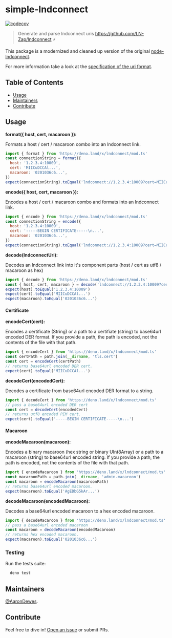 # simple-lndconnect

[![codecov](https://codecov.io/github/runcitadel/deno-lndconnect/branch/main/graph/badge.svg?token=Uh0EXCsxAH)](https://codecov.io/github/runcitadel/deno-lndconnect)

> Generate and parse lndconnect uris https://github.com/LN-Zap/lndconnect ⚡️

This package is a modernized and cleaned up version of the original [node-lndconnect](https://github.com/LN-Zap/node-lndconnect).

For more information take a look at the [specification of the uri format](https://github.com/LN-Zap/lndconnect/blob/master/lnd_connect_uri.md).

## Table of Contents

- [Usage](#usage)
- [Maintainers](#maintainers)
- [Contribute](#contribute)

## Usage

**format({ host, cert, macaroon }):**

Formats a host / cert / macaroon combo into an lndconnect link.

```javascript
import { format } from 'https://deno.land/x/lndconnect/mod.ts'
const connectionString = format({
  host: '1.2.3.4:10009',
  cert: 'MIICuDCCAl...',
  macaroon: '0201036c6...',
})
expect(connectionString).toEqual('lndconnect://1.2.3.4:10009?cert=MIICuDCCAl...&macaroon=0201036c6...')
```

**encode({ host, cert, macaroon }):**

Encodes a host / cert / macaroon combo and formats into an lndconnect link.

```javascript
import { encode } from 'https://deno.land/x/lndconnect/mod.ts'
const connectionString = encode({
  host: '1.2.3.4:10009',
  cert: '-----BEGIN CERTIFICATE-----\n...',
  macaroon: '0201036c6...',
})
expect(connectionString).toEqual('lndconnect://1.2.3.4:10009?cert=MIICuDCCAl...&macaroon=AgEDbG5kAr...')
```

**decode(lndconnectUri):**

Decodes an lndconnect link into it's component parts (host / cert as utf8 / macaroon as hex)

```javascript
import { decode } from 'https://deno.land/x/lndconnect/mod.ts'
const { host, cert, macaroon } = decode('lndconnect://1.2.3.4:10009?cert=MIICuDCCAl...&macaroon=AgEDbG5kAr...')
expect(host).toEqual('1.2.3.4:10009')
expect(cert).toEqual('MIICuDCCAl...')
expect(macaroon).toEqual('0201036c6...')
```

#### Certificate

**encodeCert(cert):**

Encodes a certificate (String) or a path to a certifiate (string) to base64url encoded DER format.
If you provide a path, the path is encoded, not the contents of the file with that path.

```javascript
import { encodeCert } from 'https://deno.land/x/lndconnect/mod.ts'
const certPath = path.join(__dirname, 'tls.cert')
const cert = encodeCert(certPath)
// returns base64url encoded DER cert.
expect(cert).toEqual('MIICuDCCAl...')
```

**decodeCert(encodedCert):**

Decodes a certificate from base64url encoded DER format to a string.

```javascript
import { decodeCert } from 'https://deno.land/x/lndconnect/mod.ts'
// pass a base64url encoded DER cert
const cert = decodeCert(encodedCert)
// returns utf8 encoded PEM cert.
expect(cert).toEqual('-----BEGIN CERTIFICATE-----\n...')
```

#### Macaroon

**encodeMacaroon(macaroon):**

Encodes a binary macaroon (hex string or binary UInt8Array) or a path to a macaroon (string) to base64url encoded string.
If you provide a path, the path is encoded, not the contents of the file with that path.

```javascript
import { encodeMacaroon } from 'https://deno.land/x/lndconnect/mod.ts'
const macaroonPath = path.join(__dirname, 'admin.macaroon')
const macaroon = encodeMacaroon(macaroonPath)
// returns base64url encoded macaroon.
expect(macaroon).toEqual('AgEDbG5kAr...')
```

**decodeMacaroon(encodedMacaroon):**

Decodes a base64url encoded macaroon to a hex encoded macaroon.

```javascript
import { decodeMacaroon } from 'https://deno.land/x/lndconnect/mod.ts'
// pass a base64url encoded macaroon
const macaroon = decodeMacaroon(encodedMacaroon)
// returns hex encoded macaroon.
expect(macaroon).toEqual('0201036c6...')
```

### Testing

Run the tests suite:

```bash
  deno test
```

## Maintainers

[@AaronDewes](https://github.com/AaronDewes).

## Contribute

Feel free to dive in! [Open an issue](https://github.com/runcitadel/deno-lndconnect/issues/new) or submit PRs.
